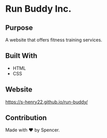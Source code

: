 # Run Buddy Inc.

## Purpose
A website that offers fitness training services.

## Built With
* HTML
* CSS

## Website
https://s-henry22.github.io/run-buddy/

## Contribution
Made with ❤️ by Spencer.
